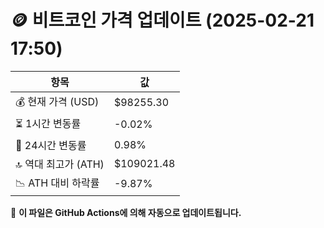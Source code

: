 # 🪙 비트코인 가격 업데이트 (2025-02-21 17:50)

| 항목                | 값 |
|--------------------|----------------|
| 💰 현재 가격 (USD) | $98255.30 |
| ⏳ 1시간 변동률    | -0.02% |
| 📆 24시간 변동률   | 0.98% |
| 🔝 역대 최고가 (ATH) | $109021.48 |
| 📉 ATH 대비 하락률 | -9.87% |

🔄 **이 파일은 GitHub Actions에 의해 자동으로 업데이트됩니다.**
